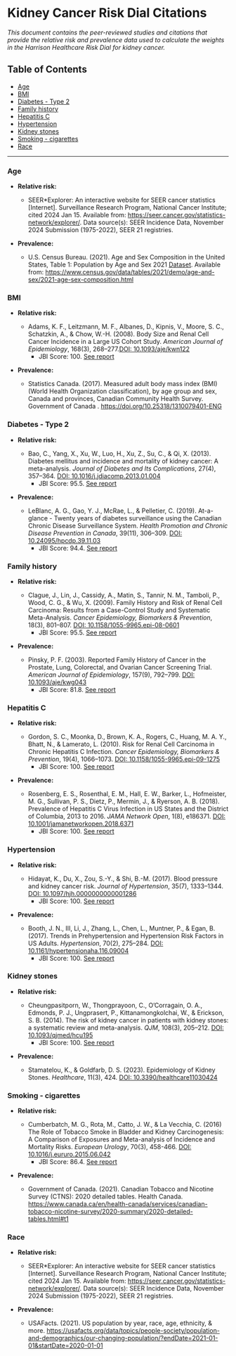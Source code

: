 # Kidney Cancer Risk Dial Citations

*This document contains the peer-reviewed studies and citations that provide the relative risk and prevalence data used to calculate the weights in the Harrison Healthcare Risk Dial for kidney cancer.*

## Table of Contents
- [Age](#age)
- [BMI](#bmi)
- [Diabetes - Type 2](#diabetes---type-2)
- [Family history](#family-history)
- [Hepatitis C](#hepatitis-c)
- [Hypertension](#hypertension)
- [Kidney stones](#kidney-stones)
- [Smoking - cigarettes](#smoking---cigarettes)
- [Race](#race)

---

### Age
 - **Relative risk:**
    - SEER*Explorer: An interactive website for SEER cancer statistics [Internet]. Surveillance Research Program, National Cancer Institute; cited 2024 Jan 15. Available from: https://seer.cancer.gov/statistics-network/explorer/. Data source(s): SEER Incidence Data, November 2024 Submission (1975-2022), SEER 21 registries.

 - **Prevalence:**
    - U.S. Census Bureau. (2021). Age and Sex Composition in the United States, Table 1: Population by Age and Sex 2021 [Dataset](https://www2.census.gov/programs-surveys/demo/tables/age-and-sex/2021/age-sex-composition/2021agesex_table1.xlsx). Available from: https://www.census.gov/data/tables/2021/demo/age-and-sex/2021-age-sex-composition.html

### BMI
 - **Relative risk:**
    - Adams, K. F., Leitzmann, M. F., Albanes, D., Kipnis, V., Moore, S. C., Schatzkin, A., & Chow, W.-H. (2008). Body Size and Renal Cell Cancer Incidence in a Large US Cohort Study. *American Journal of Epidemiology*, 168(3), 268–277.[DOI: 10.1093/aje/kwn122](https://doi.org/10.1093/aje/kwn122)
      - JBI Score: 100. [See report](../jbi-reports/Adams%20et%20al.%20(2008).md)

 - **Prevalence:**
   - Statistics Canada. (2017). Measured adult body mass index (BMI) (World Health Organization classification), by age group and sex, Canada and provinces, Canadian Community Health Survey. Government of Canada . https://doi.org/10.25318/1310079401-ENG

### Diabetes - Type 2
 - **Relative risk:**
    - Bao, C., Yang, X., Xu, W., Luo, H., Xu, Z., Su, C., & Qi, X. (2013). Diabetes mellitus and incidence and mortality of kidney cancer: A meta-analysis. *Journal of Diabetes and Its Complications*, 27(4), 357–364. [DOI: 10.1016/j.jdiacomp.2013.01.004](https://doi.org/10.1016/j.jdiacomp.2013.01.004)
      - JBI Score: 95.5. [See report](../jbi-reports/Bao%20et%20al.%20(2013).md)

 - **Prevalence:**
   - LeBlanc, A. G., Gao, Y. J., McRae, L., & Pelletier, C. (2019). At-a-glance - Twenty years of diabetes surveillance using the Canadian Chronic Disease Surveillance System. *Health Promotion and Chronic Disease Prevention in Canada*, 39(11), 306–309. [DOI: 10.24095/hpcdp.39.11.03](https://doi.org/10.24095/hpcdp.39.11.03)
      - JBI Score: 94.4. [See report](../jbi-reports/LeBlanc%20et%20al.%20(2019).md)

### Family history
 - **Relative risk:**
    - Clague, J., Lin, J., Cassidy, A., Matin, S., Tannir, N. M., Tamboli, P., Wood, C. G., & Wu, X. (2009). Family History and Risk of Renal Cell Carcinoma: Results from a Case-Control Study and Systematic Meta-Analysis. *Cancer Epidemiology, Biomarkers &amp; Prevention*, 18(3), 801–807. [DOI: 10.1158/1055-9965.epi-08-0601](https://doi.org/10.1158/1055-9965.epi-08-0601)
      - JBI Score: 95.5. [See report](../jbi-reports/Clague%20et%20al.%20(2009).md)

 - **Prevalence:**
   - Pinsky, P. F. (2003). Reported Family History of Cancer in the Prostate, Lung, Colorectal, and Ovarian Cancer Screening Trial. *American Journal of Epidemiology*, 157(9), 792–799. [DOI: 10.1093/aje/kwg043](https://doi.org/10.1093/aje/kwg043)
      - JBI Score: 81.8. [See report](../jbi-reports/Pinsky%20et%20al.%20(2003).md)

### Hepatitis C
 - **Relative risk:**
    - Gordon, S. C., Moonka, D., Brown, K. A., Rogers, C., Huang, M. A. Y., Bhatt, N., & Lamerato, L. (2010). Risk for Renal Cell Carcinoma in Chronic Hepatitis C Infection. *Cancer Epidemiology, Biomarkers &amp; Prevention*, 19(4), 1066–1073. [DOI: 10.1158/1055-9965.epi-09-1275](https://doi.org/10.1158/1055-9965.epi-09-1275)
      - JBI Score: 100. [See report](../jbi-reports/Gordon%20et%20al.%20(2010).md)

 - **Prevalence:**
   - Rosenberg, E. S., Rosenthal, E. M., Hall, E. W., Barker, L., Hofmeister, M. G., Sullivan, P. S., Dietz, P., Mermin, J., & Ryerson, A. B. (2018). Prevalence of Hepatitis C Virus Infection in US States and the District of Columbia, 2013 to 2016. *JAMA Network Open*, 1(8), e186371. [DOI: 10.1001/jamanetworkopen.2018.6371](https://doi.org/10.1001/jamanetworkopen.2018.6371)
      - JBI Score: 100. [See report](../jbi-reports/Rosenberg%20et%20al.%20(2018).md)

### Hypertension
 - **Relative risk:**
    - Hidayat, K., Du, X., Zou, S.-Y., & Shi, B.-M. (2017). Blood pressure and kidney cancer risk. *Journal of Hypertension*, 35(7), 1333–1344. [DOI: 10.1097/hjh.0000000000001286](https://doi.org/10.1097/hjh.0000000000001286)
      - JBI Score: 100. [See report](../jbi-reports/Hidayat%20et%20al.%20(2017).md)

 - **Prevalence:**
   - Booth, J. N., III, Li, J., Zhang, L., Chen, L., Muntner, P., & Egan, B. (2017). Trends in Prehypertension and Hypertension Risk Factors in US Adults. *Hypertension*, 70(2), 275–284. [DOI: 10.1161/hypertensionaha.116.09004](https://doi.org/10.1161/hypertensionaha.116.09004)
      - JBI Score: 100. [See report](../jbi-reports/Booth%20et%20al.%20(2017).md)

### Kidney stones
 - **Relative risk:**
    - Cheungpasitporn, W., Thongprayoon, C., O’Corragain, O. A., Edmonds, P. J., Ungprasert, P., Kittanamongkolchai, W., & Erickson, S. B. (2014). The risk of kidney cancer in patients with kidney stones: a systematic review and meta-analysis. *QJM*, 108(3), 205–212. [DOI: 10.1093/qjmed/hcu195](https://doi.org/10.1093/qjmed/hcu195)
      - JBI Score: 100. [See report](../jbi-reports/Cheungpasitporn%20et%20al.%20(2015).md)

 - **Prevalence:**
   - Stamatelou, K., & Goldfarb, D. S. (2023). Epidemiology of Kidney Stones. *Healthcare*, 11(3), 424. [DOI: 10.3390/healthcare11030424](https://doi.org/10.3390/healthcare11030424)

### Smoking - cigarettes
 - **Relative risk:**
    - Cumberbatch, M. G., Rota, M., Catto, J. W., & La Vecchia, C. (2016) The Role of Tobacco Smoke in Bladder and Kidney Carcinogenesis: A Comparison of Exposures and Meta-analysis of Incidence and Mortality Risks. *European Urology*, 70(3), 458-466. [DOI: 10.1016/j.eururo.2015.06.042](https://doi.org/10.1016/j.eururo.2015.06.042)
      - JBI Score: 86.4. [See report](../jbi-reports/Cumberbatch%20et%20al.%20(2016).md)

 - **Prevalence:**
   - Government of Canada. (2021). Canadian Tobacco and Nicotine Survey (CTNS): 2020 detailed tables. Health Canada. https://www.canada.ca/en/health-canada/services/canadian-tobacco-nicotine-survey/2020-summary/2020-detailed-tables.html#t1

### Race
 - **Relative risk:**
   - SEER*Explorer: An interactive website for SEER cancer statistics [Internet]. Surveillance Research Program, National Cancer Institute; cited 2024 Jan 15. Available from: https://seer.cancer.gov/statistics-network/explorer/. Data source(s): SEER Incidence Data, November 2024 Submission (1975-2022), SEER 21 registries.

 - **Prevalence:**
    - USAFacts. (2021). US population by year, race, age, ethnicity, & more. https://usafacts.org/data/topics/people-society/population-and-demographics/our-changing-population/?endDate=2021-01-01&startDate=2020-01-01
